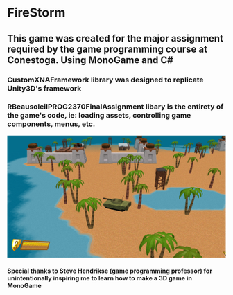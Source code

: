 # FireStorm
## This game was created for the major assignment required by the game programming course at Conestoga. Using MonoGame and C#
### CustomXNAFramework library was designed to replicate Unity3D's framework
### RBeausoleilPROG2370FinalAssignment libary is the entirety of the game's code, ie: loading assets, controlling game components, menus, etc.
![Game Screen](https://github.com/RyanTimothy/FireStorm/blob/master/gameplay-screenshot.png)

#### Special thanks to Steve Hendrikse (game programming professor) for unintentionally inspiring me to learn how to make a 3D game in MonoGame
